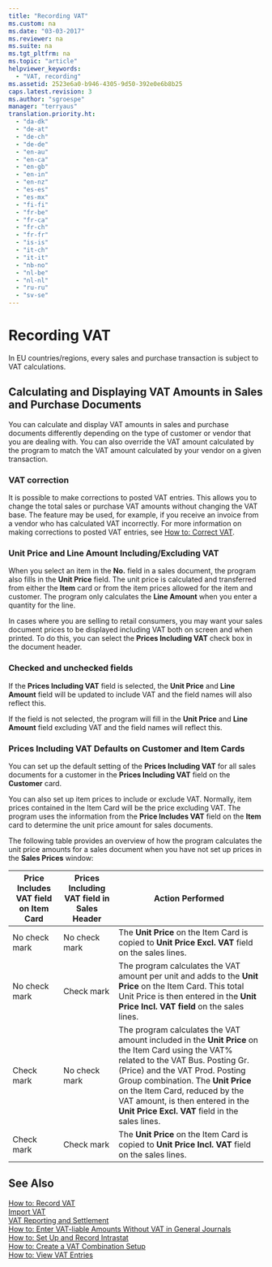 ```yaml
---
title: "Recording VAT"
ms.custom: na
ms.date: "03-03-2017"
ms.reviewer: na
ms.suite: na
ms.tgt_pltfrm: na
ms.topic: "article"
helpviewer_keywords: 
  - "VAT, recording"
ms.assetid: 2523e6a0-b946-4305-9d50-392e0e6b8b25
caps.latest.revision: 3
ms.author: "sgroespe"
manager: "terryaus"
translation.priority.ht: 
  - "da-dk"
  - "de-at"
  - "de-ch"
  - "de-de"
  - "en-au"
  - "en-ca"
  - "en-gb"
  - "en-in"
  - "en-nz"
  - "es-es"
  - "es-mx"
  - "fi-fi"
  - "fr-be"
  - "fr-ca"
  - "fr-ch"
  - "fr-fr"
  - "is-is"
  - "it-ch"
  - "it-it"
  - "nb-no"
  - "nl-be"
  - "nl-nl"
  - "ru-ru"
  - "sv-se"
---
```

# Recording VAT
In EU countries\/regions, every sales and purchase transaction is subject to VAT calculations.  
  
## Calculating and Displaying VAT Amounts in Sales and Purchase Documents  
 You can calculate and display VAT amounts in sales and purchase documents differently depending on the type of customer or vendor that you are dealing with. You can also override the VAT amount calculated by the program to match the VAT amount calculated by your vendor on a given transaction.  
  
### VAT correction  
 It is possible to make corrections to posted VAT entries. This allows you to change the total sales or purchase VAT amounts without changing the VAT base. The feature may be used, for example, if you receive an invoice from a vendor who has calculated VAT incorrectly. For more information on making corrections to posted VAT entries, see [How to: Correct VAT](../Finance/how-to-correct-vat.md).  
  
### Unit Price and Line Amount Including\/Excluding VAT  
 When you select an item in the **No.** field in a sales document, the program also fills in the **Unit Price** field. The unit price is calculated and transferred from either the **Item** card or from the item prices allowed for the item and customer. The program only calculates the **Line Amount** when you enter a quantity for the line.  
  
 In cases where you are selling to retail consumers, you may want your sales document prices to be displayed including VAT both on screen and when printed. To do this, you can select the **Prices Including VAT** check box in the document header.  
  
### Checked and unchecked fields  
 If the **Prices Including VAT** field is selected, the **Unit Price** and **Line Amount** field will be updated to include VAT and the field names will also reflect this.  
  
 If the field is not selected, the program will fill in the **Unit Price** and **Line Amount** field excluding VAT and the field names will reflect this.  
  
### Prices Including VAT Defaults on Customer and Item Cards  
 You can set up the default setting of the **Prices Including VAT** for all sales documents for a customer in the **Prices Including VAT** field on the **Customer** card.  
  
 You can also set up item prices to include or exclude VAT. Normally, item prices contained in the Item Card will be the price excluding VAT. The program uses the information from the **Price Includes VAT** field on the **Item** card to determine the unit price amount for sales documents.  
  
 The following table provides an overview of how the program calculates the unit price amounts for a sales document when you have not set up prices in the **Sales Prices** window:  
  
|**Price Includes VAT field on Item Card**|**Prices Including VAT field in Sales Header**|**Action Performed**|  
|-----------------------------------------------|----------------------------------------------------|--------------------------|  
|No check mark|No check mark|The **Unit Price** on the Item Card is copied to **Unit Price Excl. VAT** field on the sales lines.|  
|No check mark|Check mark|The program calculates the VAT amount per unit and adds to the **Unit Price** on the Item Card. This total Unit Price is then entered in the **Unit Price Incl. VAT field** on the sales lines.|  
|Check mark|No check mark|The program calculates the VAT amount included in the **Unit Price** on the Item Card using the VAT% related to the VAT Bus. Posting Gr. \(Price\) and the VAT Prod. Posting Group combination. The **Unit Price** on the Item Card, reduced by the VAT amount, is then entered in the **Unit Price Excl. VAT** field in the sales lines.|  
|Check mark|Check mark|The **Unit Price** on the Item Card is copied to **Unit Price Incl. VAT** field on the sales lines.|  
  
## See Also  
 [How to: Record VAT](../Finance/how-to-record-vat.md)   
 [Import VAT](../Finance/import-vat.md)   
 [VAT Reporting and Settlement](../Finance/vat-reporting-and-settlement.md)   
 [How to: Enter VAT\-liable Amounts Without VAT in General Journals](../Finance/how-to-enter-vat-liable-amounts-without-vat-in-general-journals.md)   
 [How to: Set Up and Record Intrastat](../Finance/how-to-set-up-and-record-intrastat.md)   
 [How to: Create a VAT Combination Setup](../Finance/how-to-create-a-vat-combination-setup.md)   
 [How to: View VAT Entries](../Finance/how-to-view-vat-entries.md)